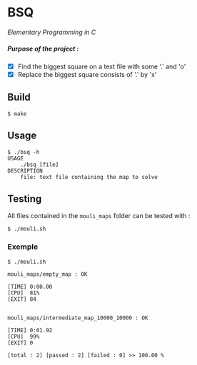 # BSQ
*Elementary Programming in C*

##### Purpose of the project :
- [x] Find the biggest square on a text file with some '.' and 'o'
- [x] Replace the biggest square consists of '.' by 'x'

## Build
```
$ make
```

## Usage
```
$ ./bsq -h
USAGE
	./bsq [file]
DESCRIPTION
	file: text file containing the map to solve
```

## Testing
All files contained in the `mouli_maps` folder can be tested with :
```
$ ./mouli.sh
```

### Exemple
```
$ ./mouli.sh

mouli_maps/empty_map : OK

[TIME] 0:00.00
[CPU]  81%
[EXIT] 84


mouli_maps/intermediate_map_10000_10000 : OK

[TIME] 0:01.92
[CPU]  99%
[EXIT] 0

[total : 2] [passed : 2] [failed : 0] >> 100.00 %
```
